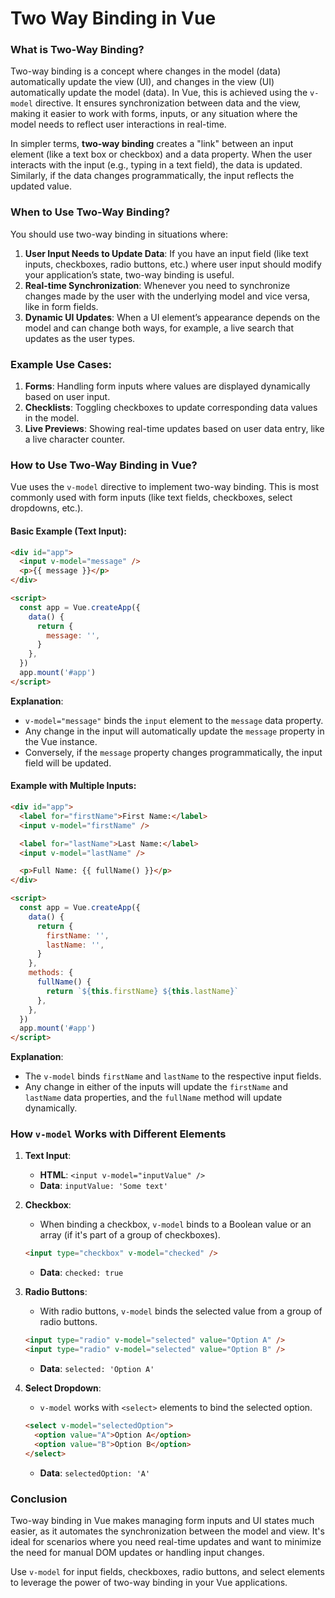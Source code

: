 # Two Way Binding in Vue

### What is Two-Way Binding?

Two-way binding is a concept where changes in the model (data) automatically update the view (UI), and changes in the view (UI) automatically update the model (data). In Vue, this is achieved using the `v-model` directive. It ensures synchronization between data and the view, making it easier to work with forms, inputs, or any situation where the model needs to reflect user interactions in real-time.

In simpler terms, **two-way binding** creates a "link" between an input element (like a text box or checkbox) and a data property. When the user interacts with the input (e.g., typing in a text field), the data is updated. Similarly, if the data changes programmatically, the input reflects the updated value.

### When to Use Two-Way Binding?

You should use two-way binding in situations where:

1. **User Input Needs to Update Data**: If you have an input field (like text inputs, checkboxes, radio buttons, etc.) where user input should modify your application’s state, two-way binding is useful.
2. **Real-time Synchronization**: Whenever you need to synchronize changes made by the user with the underlying model and vice versa, like in form fields.
3. **Dynamic UI Updates**: When a UI element’s appearance depends on the model and can change both ways, for example, a live search that updates as the user types.

### Example Use Cases:

1. **Forms**: Handling form inputs where values are displayed dynamically based on user input.
2. **Checklists**: Toggling checkboxes to update corresponding data values in the model.
3. **Live Previews**: Showing real-time updates based on user data entry, like a live character counter.

### How to Use Two-Way Binding in Vue?

Vue uses the `v-model` directive to implement two-way binding. This is most commonly used with form inputs (like text fields, checkboxes, select dropdowns, etc.).

#### Basic Example (Text Input):

```html
<div id="app">
  <input v-model="message" />
  <p>{{ message }}</p>
</div>

<script>
  const app = Vue.createApp({
    data() {
      return {
        message: '',
      }
    },
  })
  app.mount('#app')
</script>
```

**Explanation**:

- `v-model="message"` binds the `input` element to the `message` data property.
- Any change in the input will automatically update the `message` property in the Vue instance.
- Conversely, if the `message` property changes programmatically, the input field will be updated.

#### Example with Multiple Inputs:

```html
<div id="app">
  <label for="firstName">First Name:</label>
  <input v-model="firstName" />

  <label for="lastName">Last Name:</label>
  <input v-model="lastName" />

  <p>Full Name: {{ fullName() }}</p>
</div>

<script>
  const app = Vue.createApp({
    data() {
      return {
        firstName: '',
        lastName: '',
      }
    },
    methods: {
      fullName() {
        return `${this.firstName} ${this.lastName}`
      },
    },
  })
  app.mount('#app')
</script>
```

**Explanation**:

- The `v-model` binds `firstName` and `lastName` to the respective input fields.
- Any change in either of the inputs will update the `firstName` and `lastName` data properties, and the `fullName` method will update dynamically.

### How `v-model` Works with Different Elements

1. **Text Input**:

   - **HTML**: `<input v-model="inputValue" />`
   - **Data**: `inputValue: 'Some text'`

2. **Checkbox**:

   - When binding a checkbox, `v-model` binds to a Boolean value or an array (if it's part of a group of checkboxes).

   ```html
   <input type="checkbox" v-model="checked" />
   ```

   - **Data**: `checked: true`

3. **Radio Buttons**:

   - With radio buttons, `v-model` binds the selected value from a group of radio buttons.

   ```html
   <input type="radio" v-model="selected" value="Option A" />
   <input type="radio" v-model="selected" value="Option B" />
   ```

   - **Data**: `selected: 'Option A'`

4. **Select Dropdown**:
   - `v-model` works with `<select>` elements to bind the selected option.
   ```html
   <select v-model="selectedOption">
     <option value="A">Option A</option>
     <option value="B">Option B</option>
   </select>
   ```
   - **Data**: `selectedOption: 'A'`

### Conclusion

Two-way binding in Vue makes managing form inputs and UI states much easier, as it automates the synchronization between the model and view. It's ideal for scenarios where you need real-time updates and want to minimize the need for manual DOM updates or handling input changes.

Use `v-model` for input fields, checkboxes, radio buttons, and select elements to leverage the power of two-way binding in your Vue applications.
